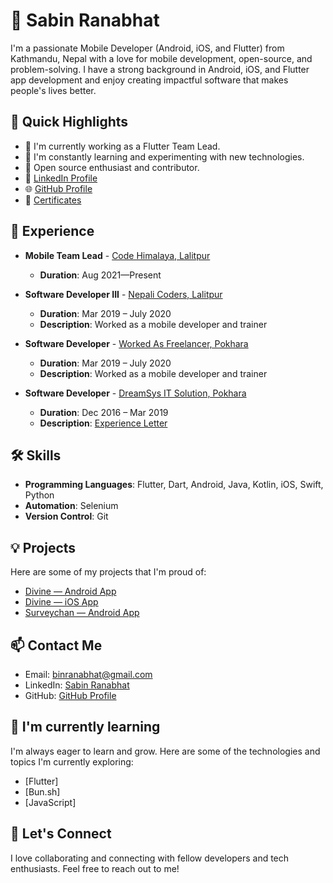 # 👋 Sabin Ranabhat


I'm a passionate Mobile Developer (Android, iOS, and Flutter) from Kathmandu, Nepal with a love for mobile development, open-source, and problem-solving. I have a strong background in Android, iOS, and Flutter app development and enjoy creating impactful software that makes people's lives better.

## 🚀 Quick Highlights

- 🔭 I'm currently working as a Flutter Team Lead.
- 🌱 I'm constantly learning and experimenting with new technologies.
- 🌟 Open source enthusiast and contributor.
- 💼 [LinkedIn Profile]([https://www.linkedin.com/in/sabinranabhat](https://www.linkedin.com/in/sawin0/))
- 🌐 [GitHub Profile](https://github.com/sawin0)
- 📜 [Certificates](http://bit.ly/sabinCertificates)

## 💼 Experience

- **Mobile Team Lead** - [Code Himalaya, Lalitpur](#)
  - **Duration**: Aug 2021—Present

- **Software Developer III** - [Nepali Coders, Lalitpur](#)
  - **Duration**: Mar 2019 – July 2020
  - **Description**: Worked as a mobile developer and trainer

- **Software Developer** - [Worked As Freelancer, Pokhara](#)
  - **Duration**: Mar 2019 – July 2020
  - **Description**: Worked as a mobile developer and trainer

- **Software Developer** - [DreamSys IT Solution, Pokhara](#)
  - **Duration**: Dec 2016 – Mar 2019
  - **Description**: [Experience Letter](https://bit.ly/experienceLetter)

## 🛠️ Skills

- **Programming Languages**: Flutter, Dart, Android, Java, Kotlin, iOS, Swift, Python
- **Automation**: Selenium
- **Version Control**: Git

## 💡 Projects

Here are some of my projects that I'm proud of:

- [Divine — Android App](http://bit.ly/divineAndroidApp)
- [Divine — iOS App](http://bit.ly/DivineiOSApp)
- [Surveychan — Android App](http://bit.ly/SurveychanApp)

## 📫 Contact Me

- Email: binranabhat@gmail.com
- LinkedIn: [Sabin Ranabhat](https://www.linkedin.com/in/sawin0/)
- GitHub: [GitHub Profile](https://github.com/sawin0)

## 🌱 I'm currently learning

I'm always eager to learn and grow. Here are some of the technologies and topics I'm currently exploring:

- [Flutter]
- [Bun.sh]
- [JavaScript]

## 🤝 Let's Connect

I love collaborating and connecting with fellow developers and tech enthusiasts. Feel free to reach out to me!
